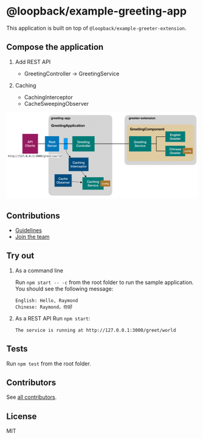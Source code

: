 # @loopback/example-greeting-app

This application is built on top of `@loopback/example-greeter-extension`.

## Compose the application

1. Add REST API

   - GreetingController -> GreetingService

2. Caching

   - CachingInterceptor
   - CacheSweepingObserver

![greeting-app](./greeting-app.png)

## Contributions

- [Guidelines](https://github.com/strongloop/loopback-next/blob/master/docs/CONTRIBUTING.md)
- [Join the team](https://github.com/strongloop/loopback-next/issues/110)

## Try out

1. As a command line

   Run `npm start -- -c` from the root folder to run the sample application. You
   should see the following message:

   ```
   English: Hello, Raymond
   Chinese: Raymond，你好
   ```

2. As a REST API Run `npm start`:

   ```
   The service is running at http://127.0.0.1:3000/greet/world
   ```

## Tests

Run `npm test` from the root folder.

## Contributors

See
[all contributors](https://github.com/strongloop/loopback-next/graphs/contributors).

## License

MIT
